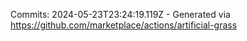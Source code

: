 Commits: 2024-05-23T23:24:19.119Z - Generated via https://github.com/marketplace/actions/artificial-grass
<br>
